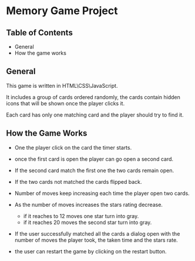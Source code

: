 # Memory Game Project

## Table of Contents

* General
* How the game works


## General

This game is written in HTML\CSS\JavaScript.

It includes a group of cards ordered randomly, the cards contain hidden icons that will be shown once the player clicks it.

Each card has only one matching card and the player should try to find it.

## How the Game Works
* One the player click on the card the timer starts.
* once the first card is open the player can go open a second card.

 * If the second card match the first one the two cards remain open.

 * If the two cards not matched the cards flipped back.
* Number of moves keep increasing each time the player open two cards.
* As the number of moves increases the stars rating decrease.
  * if it reaches to 12 moves one star turn into gray.
  * if it reaches 20 moves the second star turn into gray.
* If the user successfully matched all the cards a dialog open with the number of moves the player took, the taken time and the stars rate.
* the user can restart the game by clicking on the restart button.    
